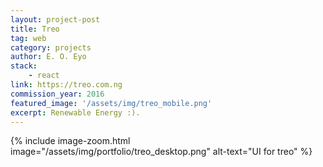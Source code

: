 ```yaml
---
layout: project-post
title: Treo
tag: web
category: projects
author: E. O. Eyo
stack:
    - react
link: https://treo.com.ng
commission_year: 2016
featured_image: '/assets/img/treo_mobile.png'
excerpt: Renewable Energy :).
---
```


{% include image-zoom.html image="/assets/img/portfolio/treo_desktop.png" alt-text="UI for treo" %}
